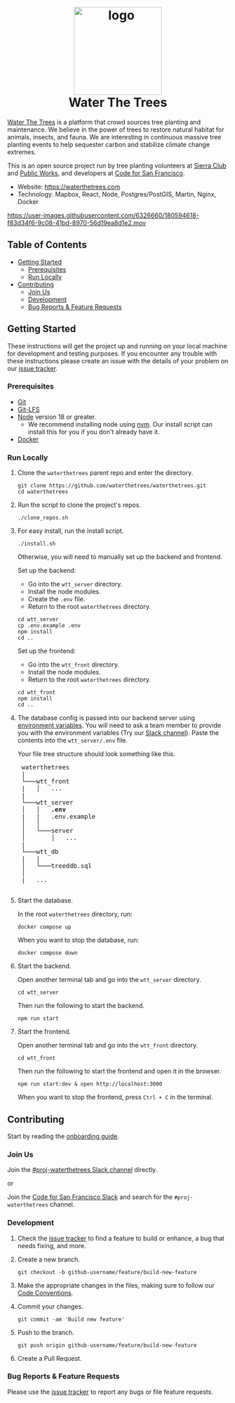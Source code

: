 <h1 align="center">
  <br>
  <a href="https://waterthetrees.com">
    <img src="https://waterthetrees.com/b7a4f5a36b1c145ed2fb.svg"
         alt="logo"
         width="200"
    />
  </a>
  <br>
  Water The Trees
  <br>
</h1>

[Water The Trees](https://waterthetrees.com) is a platform that crowd sources
tree planting and maintenance. We believe in the power of trees to restore
natural habitat for animals, insects, and fauna. We are interesting in
continuous massive tree planting events to help sequester carbon and stabilize
climate change extremes.

This is an open source project run by tree planting volunteers at
[Sierra Club](https://www.sierraclub.org) and
[Public Works](https://www.alamedaca.gov/Departments/Public-Works-Department/Street-Trees),
and developers at [Code for San Francisco](https://www.codeforsanfrancisco.org).

- Website: https://waterthetrees.com
- Technology: Mapbox, React, Node, Postgres/PostGIS, Martin, Nginx, Docker

https://user-images.githubusercontent.com/6326660/180594618-f83d34f6-9c08-41bd-8970-56d19ea8d1e2.mov

## Table of Contents

- [Getting Started](#getting-started)
  - [Prerequisites](#prerequisites)
  - [Run Locally](#run-locally)
- [Contributing](#contributing)
  - [Join Us](#join-us)
  - [Development](#development)
  - [Bug Reports & Feature Requests](#bug-reports--feature-requests)

## Getting Started

These instructions will get the project up and running on your local machine for
development and testing purposes. If you encounter any trouble with these
instructions please create an issue with the details of your problem on our
[issue tracker](#bug-reports--feature-requests).

### Prerequisites

- [Git](https://git-scm.com)
- [Git-LFS](https://git-lfs.github.com)
- [Node](https://nodejs.org/en) version 18 or greater.
  - We recommend installing node using [nvm](https://github.com/nvm-sh/nvm#intro).
    Our install script can install this for you if you don't already have it.
- [Docker](https://www.docker.com/products/docker-desktop)

### Run Locally

1. Clone the `waterthetrees` parent repo and enter the directory.

    ```shell
    git clone https://github.com/waterthetrees/waterthetrees.git
    cd waterthetrees
    ```

2. Run the script to clone the project's repos.

    ```shell
    ./clone_repos.sh
    ```

3. For easy install, run the install script.

    ```shell
    ./install.sh
    ```

    Otherwise, you will need to manually set up the backend and frontend.

    Set up the backend:
    - Go into the `wtt_server` directory.
    - Install the node modules.
    - Create the `.env` file.
    - Return to the root `waterthetrees` directory.

    ```shell
    cd wtt_server
    cp .env.example .env
    npm install
    cd ..
    ```

    Set up the frontend:
    - Go into the `wtt_front` directory.
    - Install the node modules.
    - Return to the root `waterthetrees` directory.

    ```shell
    cd wtt_front
    npm install
    cd ..
    ```

4. The database config is passed into our backend server using
[environment variables](https://github.com/waterthetrees/wtt_server/blob/development/server/db/db-config.js#L8-L12).
You will need to ask a team member to provide you with the environment variables
(Try our [Slack channel](#join-us)). Paste the contents into the `wtt_server/.env` file.

    Your file tree structure should look something like this.

    <pre>
    waterthetrees
    |
    └───wtt_front
    |   │   ...
    |
    └───wtt_server
    │   │   <b>.env</b>
    |   |   .env.example
    │   │
    │   └───server
    │       │   ...
    |
    └───wtt_db
    |   |
    │   └───treeddb.sql
    │
    |   ...
    </pre>

5. Start the database.

    In the root `waterthetrees` directory, run:

    ```shell
    docker compose up
    ```

    When you want to stop the database, run:

    ```shell
    docker compose down
    ```

6. Start the backend.

    Open another terminal tab and go into the `wtt_server` directory.

    ```shell
    cd wtt_server
    ```

    Then run the following to start the backend.

    ```shell
    npm run start
    ```

7. Start the frontend.

    Open another terminal tab and go into the `wtt_front` directory.

    ```shell
    cd wtt_front
    ```

    Then run the following to start the frontend and
    open it in the browser.

    ```shell
    npm run start:dev & open http://localhost:3000
    ```

    When you want to stop the frontend, press `Ctrl + C` in the terminal.

## Contributing

Start by reading the
[onboarding guide](https://github.com/waterthetrees/waterthetrees/wiki/Onboarding).

### Join Us

Join the [#proj-waterthetrees Slack channel](https://sfbrigade.slack.com/messages/C010EGACUTU) directly.

or

Join the [Code for San Francisco Slack](https://c4sf.me/slack) and search for
the `#proj-waterthetrees` channel.

### Development

1. Check the [issue tracker](https://github.com/orgs/waterthetrees/projects/2)
to find a feature to build or enhance, a bug that needs fixing, and more.

2. Create a new branch.

    ```shell
    git checkout -b github-username/feature/build-new-feature
    ```

3. Make the appropriate changes in the files, making sure to follow our
[Code Conventions](https://github.com/waterthetrees/waterthetrees/wiki/Code-Conventions).

4. Commit your changes.

    ```shell
    git commit -am 'Build new feature'
    ```

5. Push to the branch.

    ```shell
    git push origin github-username/feature/build-new-feature
    ```

6. Create a Pull Request.

### Bug Reports & Feature Requests

Please use the [issue tracker](https://github.com/orgs/waterthetrees/projects/2)
to report any bugs or file feature requests.
